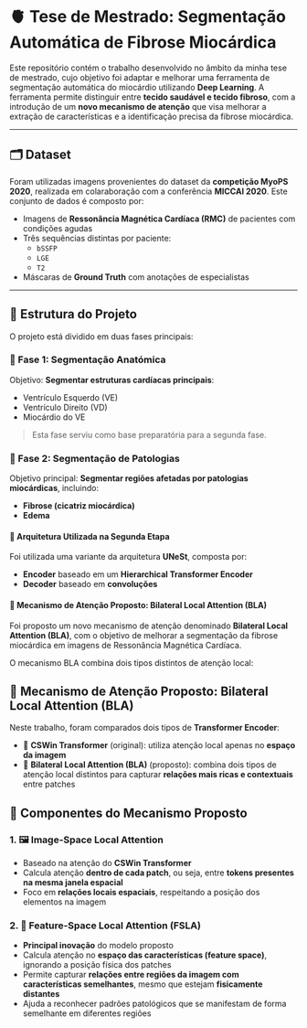 # 🫀 Tese de Mestrado: Segmentação Automática de Fibrose Miocárdica

Este repositório contém o trabalho desenvolvido no âmbito da minha tese de mestrado, cujo objetivo foi adaptar e melhorar uma ferramenta de segmentação automática do miocárdio utilizando **Deep Learning**. A ferramenta permite distinguir entre **tecido saudável e tecido fibroso**, com a introdução de um **novo mecanismo de atenção** que visa melhorar a extração de características e a identificação precisa da fibrose miocárdica.

---

## 🗂️ Dataset

Foram utilizadas imagens provenientes do dataset da **competição MyoPS 2020**, realizada em colaraboração com a conferência **MICCAI 2020**. Este conjunto de dados é composto por:

- Imagens de **Ressonância Magnética Cardíaca (RMC)** de pacientes com condições agudas
- Três sequências distintas por paciente:
  - `bSSFP`
  - `LGE`
  - `T2`
- Máscaras de **Ground Truth** com anotações de especialistas

---

## 🧪 Estrutura do Projeto

O projeto está dividido em duas fases principais:

### 📌 Fase 1: Segmentação Anatómica

Objetivo: **Segmentar estruturas cardíacas principais**:
- Ventrículo Esquerdo (VE)
- Ventrículo Direito (VD)
- Miocárdio do VE

> Esta fase serviu como base preparatória para a segunda fase.

### 📌 Fase 2: Segmentação de Patologias

Objetivo principal: **Segmentar regiões afetadas por patologias miocárdicas**, incluindo:
- **Fibrose (cicatriz miocárdica)**
- **Edema**

#### 🧠 Arquitetura Utilizada na Segunda Etapa

Foi utilizada uma variante da arquitetura **UNeSt**, composta por:
- **Encoder** baseado em um **Hierarchical Transformer Encoder**
- **Decoder** baseado em **convoluções**

#### 🧠 Mecanismo de Atenção Proposto: Bilateral Local Attention (BLA)

Foi proposto um novo mecanismo de atenção denominado **Bilateral Local Attention (BLA)**, com o objetivo de melhorar a segmentação da fibrose miocárdica em imagens de Ressonância Magnética Cardíaca.

O mecanismo BLA combina dois tipos distintos de atenção local:


## 🎯 Mecanismo de Atenção Proposto: Bilateral Local Attention (BLA)

Neste trabalho, foram comparados dois tipos de **Transformer Encoder**:

- 🔹 **CSWin Transformer** (original): utiliza atenção local apenas no **espaço da imagem**
- 🔹 **Bilateral Local Attention (BLA)** (proposto): combina dois tipos de atenção local distintos para capturar **relações mais ricas e contextuais** entre patches


## 🧠 Componentes do Mecanismo Proposto

### 1. 🖼️ Image-Space Local Attention
- Baseado na atenção do **CSWin Transformer**
- Calcula atenção **dentro de cada patch**, ou seja, entre **tokens presentes na mesma janela espacial**
- Foco em **relações locais espaciais**, respeitando a posição dos elementos na imagem

### 2. 🧬 Feature-Space Local Attention (FSLA)
- **Principal inovação** do modelo proposto
- Calcula atenção no **espaço das características (feature space)**, ignorando a posição física dos patches
- Permite capturar **relações entre regiões da imagem com características semelhantes**, mesmo que estejam **fisicamente distantes**
- Ajuda a reconhecer padrões patológicos que se manifestam de forma semelhante em diferentes regiões


